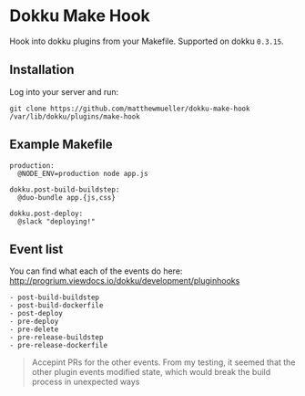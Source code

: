 # Dokku Make Hook

Hook into dokku plugins from your Makefile. Supported on dokku `0.3.15`.

## Installation

Log into your server and run:

    git clone https://github.com/matthewmueller/dokku-make-hook /var/lib/dokku/plugins/make-hook

## Example Makefile

```make
production:
  @NODE_ENV=production node app.js

dokku.post-build-buildstep:
  @duo-bundle app.{js,css}

dokku.post-deploy:
  @slack "deploying!"
```

## Event list

You can find what each of the events do here: http://progrium.viewdocs.io/dokku/development/pluginhooks

    - post-build-buildstep
    - post-build-dockerfile
    - post-deploy
    - pre-deploy
    - pre-delete
    - pre-release-buildstep
    - pre-release-dockerfile

> Accepint PRs for the other events. From my testing, it seemed that
the other plugin events modified state, which would break the build process in
unexpected ways
